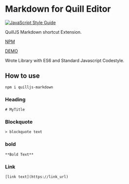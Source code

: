 # Markdown for Quill Editor
[![JavaScript Style Guide](https://img.shields.io/badge/code_style-standard-brightgreen.svg)](https://standardjs.com)

QuillJS Markdown shortcut Extension.

[NPM](https://www.npmjs.com/package/quilljs-markdown)

[DEMO](https://cloverhearts.github.io/quilljs-markdown/)

Wrote Library with ES6 and Standard Javascript Codestyle.

## How to use
```
npm i quilljs-markdown
```

### Heading
`# MyTitle`

### Blockquote
`> blockquote text`

### bold
`**Bold Text**`

### Link
`[link text](https://link_url)`
